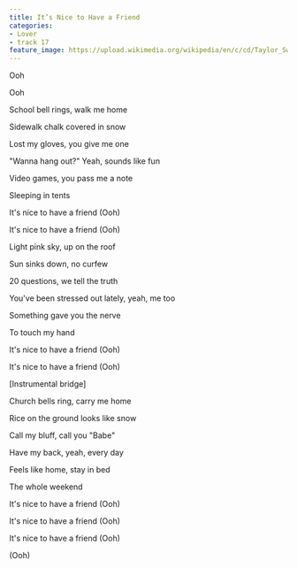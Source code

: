 ```yaml
---
title: It’s Nice to Have a Friend
categories:
- Lover
- track 17
feature_image: https://upload.wikimedia.org/wikipedia/en/c/cd/Taylor_Swift_-_Lover.png
--- 
```

Ooh

Ooh

School bell rings, walk me home

Sidewalk chalk covered in snow

Lost my gloves, you give me one

"Wanna hang out?" Yeah, sounds like fun

Video games, you pass me a note

Sleeping in tents

It's nice to have a friend (Ooh)

It's nice to have a friend (Ooh)

Light pink sky, up on the roof

Sun sinks down, no curfew

20 questions, we tell the truth

You've been stressed out lately, yeah, me too

Something gave you the nerve

To touch my hand

It's nice to have a friend (Ooh)

It's nice to have a friend (Ooh)

[Instrumental bridge]

Church bells ring, carry me home

Rice on the ground looks like snow

Call my bluff, call you "Babe"

Have my back, yeah, every day

Feels like home, stay in bed

The whole weekend

It's nice to have a friend (Ooh)

It's nice to have a friend (Ooh)

It's nice to have a friend (Ooh)

(Ooh)